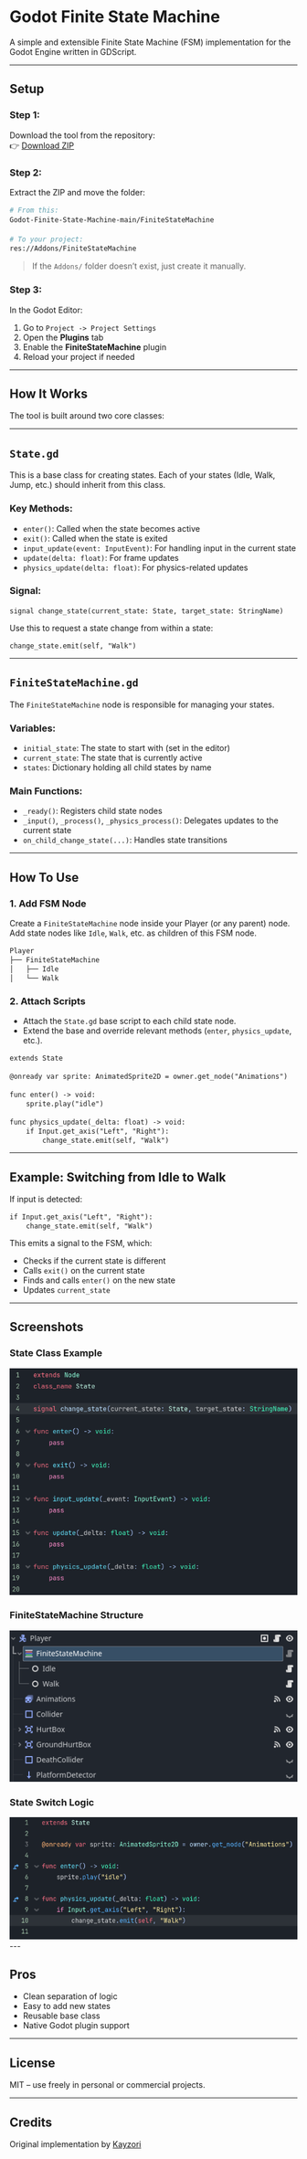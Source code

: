 
# Godot Finite State Machine

A simple and extensible Finite State Machine (FSM) implementation for the Godot Engine written in GDScript.

---

## Setup

### Step 1:
Download the tool from the repository:  
👉 [Download ZIP](https://codeload.github.com/Kayzori/Godot-Finite-State-Machine/zip/refs/heads/main)

### Step 2:
Extract the ZIP and move the folder:

```bash
# From this:
Godot-Finite-State-Machine-main/FiniteStateMachine

# To your project:
res://Addons/FiniteStateMachine
```

> If the `Addons/` folder doesn’t exist, just create it manually.

### Step 3:
In the Godot Editor:

1. Go to `Project -> Project Settings`
2. Open the **Plugins** tab
3. Enable the **FiniteStateMachine** plugin
4. Reload your project if needed

---

## How It Works

The tool is built around two core classes:

---

## `State.gd`

This is a base class for creating states. Each of your states (Idle, Walk, Jump, etc.) should inherit from this class.

### Key Methods:
- `enter()`: Called when the state becomes active
- `exit()`: Called when the state is exited
- `input_update(event: InputEvent)`: For handling input in the current state
- `update(delta: float)`: For frame updates
- `physics_update(delta: float)`: For physics-related updates

### Signal:
```gdscript
signal change_state(current_state: State, target_state: StringName)
```

Use this to request a state change from within a state:
```gdscript
change_state.emit(self, "Walk")
```

---

## `FiniteStateMachine.gd`

The `FiniteStateMachine` node is responsible for managing your states.

### Variables:
- `initial_state`: The state to start with (set in the editor)
- `current_state`: The state that is currently active
- `states`: Dictionary holding all child states by name

### Main Functions:
- `_ready()`: Registers child state nodes
- `_input()`, `_process()`, `_physics_process()`: Delegates updates to the current state
- `on_child_change_state(...)`: Handles state transitions

---

## How To Use

### 1. Add FSM Node

Create a `FiniteStateMachine` node inside your Player (or any parent) node.  
Add state nodes like `Idle`, `Walk`, etc. as children of this FSM node.

```
Player
├── FiniteStateMachine
│   ├── Idle
│   └── Walk
```

### 2. Attach Scripts

- Attach the `State.gd` base script to each child state node.
- Extend the base and override relevant methods (`enter`, `physics_update`, etc.).

```gdscript
extends State

@onready var sprite: AnimatedSprite2D = owner.get_node("Animations")

func enter() -> void:
    sprite.play("idle")

func physics_update(_delta: float) -> void:
    if Input.get_axis("Left", "Right"):
        change_state.emit(self, "Walk")
```

---

## Example: Switching from Idle to Walk

If input is detected:
```gdscript
if Input.get_axis("Left", "Right"):
    change_state.emit(self, "Walk")
```

This emits a signal to the FSM, which:
- Checks if the current state is different
- Calls `exit()` on the current state
- Finds and calls `enter()` on the new state
- Updates `current_state`

---

## Screenshots

### State Class Example
<img src = "Screenshots/State Source Code.png">

### FiniteStateMachine Structure
<img src = "Screenshots/How to use 2.png">

### State Switch Logic
<img src = "Screenshots/How to use 1.png">
---

## Pros

- Clean separation of logic
- Easy to add new states
- Reusable base class
- Native Godot plugin support

---

## License

MIT – use freely in personal or commercial projects.

---

## Credits

Original implementation by [Kayzori](https://github.com/Kayzori)
